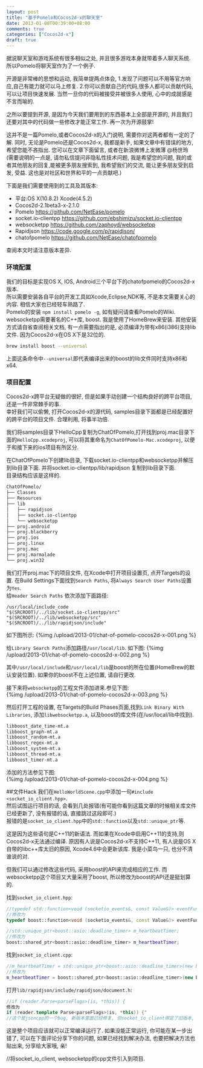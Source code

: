 ```yaml
---
layout: post
title: "基于Pomelo和Cocos2d-x的聊天室"
date: 2013-01-08T00:39:00+08:00
comments: true
categories: ["Cocos2d-x"]
draft: true
---
```


据说聊天室和游戏系统有很多相似之处, 并且很多游戏本身就带着多人聊天系统. 所以Pomelo将聊天室作为了一个例子.    

开源是非常棒的思想和运动, 我简单提两点体会, 
1.发现了问题可以不用等官方响应,自己有能力就可以马上修复. 2.你可以贡献自己的代码,很多人都可以贡献代码,可以让项目快速发展.
当然一旦你的代码被接受并被很多人使用, 心中的成就感是不言而喻的.    

之所以要提到开源, 是因为今天我们要用到的东西基本上全部是开源的, 并且我们还要对其中的代码做一些修改才能正常工作. 再一次为开源鼓掌!     

这并不是一篇Pomelo,或者Cocos2d-x的入门说明, 需要你对这两者都有一定的了解. 
同时, 无论是Pomelo还是Cocos2d-x, 我都是新手, 如果文章中有错误的地方, 希望您能不吝指出.
您可以在文章下面留言, 或者在新浪微博上发微薄 @杨世玲 
(需要说明的一点是, 请勿私信提问非隐私性技术问题, 我是希望您的问题, 我的或者其他朋友的回复,能被更多朋友搜索到, 
我希望我们的交流, 能让更多朋友受到启发, 受益. 这也是对社区和世界和平的一点贡献吧.)    

<!--more-->

下面是我们需要使用到的工具及其版本:    

- 平台:OS X(10.8.2) Xcode(4.5.2)    
- Cocos2d-2.1beta3-x-2.1.0    
- Pomelo https://github.com/NetEase/pomelo
- socket.io-clientpp https://github.com/ebshimizu/socket.io-clientpp
- websocketpp https://github.com/zaphoyd/websocketpp
- Rapidjson https://code.google.com/p/rapidjson/
- chatofpomelo https://github.com/NetEase/chatofpomelo

查阅本文时请注意版本差异.        

### 环境配置
我们的目标是实现OS X, IOS, Android三个平台下的chatofpomelo的Cocos2d-x版本.   
所以需要安装各自平台的开发工具如Xcode,Eclipse,NDK等, 不是本文需要关心的内容. 相信大家也已经轻车熟路了.   
Pomelo的安装 `npm install pomelo -g`, 如有疑问请查看Pomelo的Wiki.   
websocketpp需要著名的C++库, boost. 我是使用了HomeBrew来安装.
其他安装方式请自省查阅相关文档, 有一点需要指出的是, 必须编译为带有x86(i386)支持lib文件. 
因为Cocos2d-x在OS X下是32位的.     
``` sh HomeBrew安装boost库
brew install boost --universal
```
上面这条命令中`--universal`即代表编译出来的boost的lib文件同时支持x86和x64.    

### 项目配置
Cocos2d-x跨平台无疑做的很好, 但是如果手动创建一个结构良好的跨平台项目,还是一件非常棘手的事.   
幸好我们可以偷懒, 打开Cocos2d-x的源代码, samples目录下面都是已经配置好的跨平台的项目文件.
合理利用, 将事半功倍.    

我们将samples目录下HelloCpp复制为ChatOfPomelo,打开找到proj.mac目录下面的`HelloCpp.xcodeproj`, 
可以将其重命名为`ChatOfPomelo-Mac.xcodeproj`, 以便于和接下来的ios项目有所区分.   

在ChatOfPomelo下创建lib目录, 下载socket.io-clientpp和websocketpp并解压到lib目录下面. 
并将socket.io-clientpp/lib/rapidjson 复制到lib目录下面.    
目录结构应该是这样的.
``` sh 目录
ChatOfPomelo/
├── Classes
├── Resources
├── lib
│   ├── rapidjson
│   ├── socket.io-clientpp
│   └── websocketpp
├── proj.android
├── proj.blackberry
├── proj.ios
├── proj.linux
├── proj.mac
├── proj.marmalade
└── proj.win32
```
我们打开proj.mac下的项目文件, 在Xcode中打开项目设置页, 点开Targets的设置.
在Build Settings下面找到`Search Paths`, 将`Always Search User Paths`设置为`Yes`.   
给`Header Search Paths` 依次添加下面路径:
```
/usr/local/include_code
"$(SRCROOT)/../lib/socket.io-clientpp/src"
"$(SRCROOT)/../lib/websocketpp/src"
"$(SRCROOT)/../lib/rapidjson/include"
```
如下图所示:
{%img /upload/2013-01/chat-of-pomelo-cocos2d-x-001.png %}

给`Library Search Paths`添加路径`/usr/local/lib`. 如下图:
{%img /upload/2013-01/chat-of-pomelo-cocos2d-x-002.png %}

其中`/usr/local/include`和`/usr/local/lib`是boost的所在位置(HomeBrew的默认安装位置).
如果你的boost不在上述位置, 请自行更改.

接下来将`websocketpp`的工程文件添加进来.参见下图:      
{%img /upload/2013-01/chat-of-pomelo-cocos2d-x-003.png %}

然后打开工程的设置, 在Targets的Build Phases页面,找到`Link Binary With Libraries`,
添加`libwebsocketpp.a`, 以及boost的库文件(在/usr/local/lib中找到).       
``` sh boost 需要添加的库文件列表
libboost_date_time-mt.a
libboost_graph-mt.a
libboost_random-mt.a
libboost_regex-mt.a
libboost_system-mt.a
libboost_thread-mt.a
libboost_timer-mt.a
```
添加的方法参见下图:    
{%img /upload/2013-01/chat-of-pomelo-cocos2d-x-004.png %}

##文件Hack
我们在`HelloWorldScene.cpp`中添加一句`#include <socket_io_client.hpp>`.   
然后试图运行项目的话, 会看到几处报错(有可能你看到这篇文章的时候相关库文件已经更新了, 没有报错的话, 直接跳过这段即可.)   
报错的是`socket_io_client.hpp`中的`std::function`以及`std::unique_ptr`等.

这是因为这些语句是C++11的新语法. 而如果在Xcode中启用C++11的支持,则Cocos2d-x无法通过编译.
原因有人说是Cocos2d-x不支持C++11, 有人说是OS X自带的libc++库太旧的原因, Xcode4.6中会更新该库.
我是小菜鸟一只, 也分不清谁说的对.    

但我们可以通过修改这些代码, 采用boost的API来完成相应的工作.
而websocketpp这个项目又大量采用了boost, 所以修改为boost的API还是挺划算的.   

找到`socket_io_client.hpp`:  
``` cpp socket_io_client.hpp
//typedef std::function<void (socketio_events&, const Value&)> eventFunc;
//修改为
typedef boost::function<void (socketio_events&, const Value&)> eventFunc;

//std::unique_ptr<boost::asio::deadline_timer> m_heartbeatTimer;
//修改为
boost::shared_ptr<boost::asio::deadline_timer> m_heartbeatTimer;
```

找到`socket_io_client.cpp`:
``` cpp socket_io_client.cpp
//m_heartbeatTimer = std::unique_ptr<boost::asio::deadline_timer>(new boost::asio::deadline_timer(con->get_io_service(), boost::posix_time::seconds(0)));
//修改为
m_heartbeatTimer = boost::shared_ptr<boost::asio::deadline_timer>(new boost::asio::deadline_timer(con->get_io_service(), boost::posix_time::seconds(0)));
```
打开`lib/rapidjson/include/rapidjson/document.h`:
``` cpp document.h
//if (reader.Parse<parseFlags>(is, *this)) {
修改为
if (reader.template Parse<parseFlags>(is, *this)) {"
//这个是jsoncpp的一个bug, 新版本里面已经修复, 但socket_io_client绑定了旧版本, 暂未升级. 
```

这是整个项目应该就可以正常编译运行了. 如果没能正常运行, 你可能在某一步出错了, 
可以在下面评论分享下你的问题, 如果已经找到解决办法, 也要把解决方法也贴出来, 分享给大家哦, 亲!

//将socket_io_client, websocketpp的cpp文件引入到项目.
















